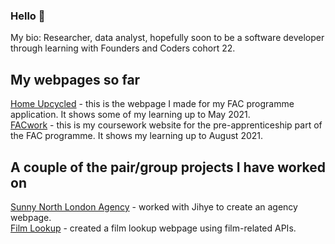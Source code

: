 ### Hello 👋

My bio: Researcher, data analyst, hopefully soon to be a software developer through learning with Founders and Coders cohort 22.

## My webpages so far

[Home Upcycled](https://sbhatti534602210.github.io/homeupcycled/) - this is the webpage I made for my FAC programme application. It shows some of my learning up to May 2021.<br />
[FACwork](https://sbhatti534602210.github.io/facwork/)  - this is my coursework website for the pre-apprenticeship part of the FAC programme. It shows my learning up to August 2021.

## A couple of the pair/group projects I have worked on
[Sunny North London Agency](https://fac22.github.io/Sunny_North_London_Agency/) - worked with Jihye to create an agency webpage.<br />
[Film Lookup](https://fac22.github.io/SashaSairaFilmLookup/) - created a film lookup webpage using film-related APIs.
<!--
**sbhatti534602210/sbhatti534602210** is a ✨ _special_ ✨ repository because its `README.md` (this file) appears on your GitHub profile.

Here are some ideas to get you started:


- 🔭 I’m currently working on ...
- 🌱 I’m currently learning ...
- 👯 I’m looking to collaborate on ...
- 🤔 I’m looking for help with ...
- 💬 Ask me about ...
- 📫 How to reach me: ...
- 😄 Pronouns: ...
- ⚡ Fun fact: ...
-->
